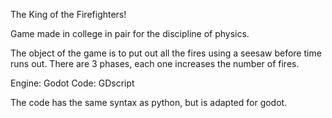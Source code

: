 The King of the Firefighters!

Game made in college in pair for the discipline of physics.

The object of the game is to put out all the fires using a seesaw before time runs out. There are 3 phases, each one increases the number of fires.

Engine: Godot
Code: GDscript

The code has the same syntax as python, but is adapted for godot.
